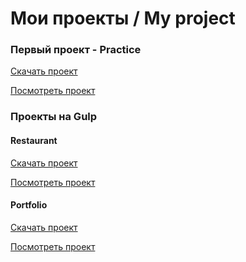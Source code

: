 # Мои проекты / My project

### Первый проект - Practice
<a><a href="https://github.com/e-markov/practice/">Скачать проект</a>

<a href="https://e-markov.github.io/practice/" target="_blank">Посмотреть проект</a>

### Проекты на Gulp
#### Restaurant
<a><a href="https://github.com/e-markov/restaurant/">Скачать проект</a>

<a href="https://e-markov.github.io/restaurant/" target="_blank">Посмотреть проект</a>
#### Portfolio
<a><a href="https://github.com/e-markov/portfolio/">Скачать проект</a>

<a href="https://e-markov.github.io/portfolio/" target="_blank">Посмотреть проект</a>
